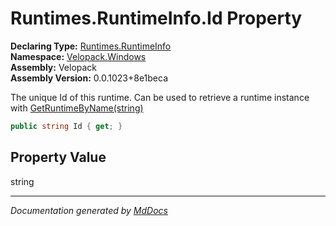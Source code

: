 ﻿<!--  
  <auto-generated>   
    The contents of this file were generated by a tool.  
    Changes to this file may be list if the file is regenerated  
  </auto-generated>   
-->

# Runtimes.RuntimeInfo.Id Property

**Declaring Type:** [Runtimes.RuntimeInfo](../index.md)  
**Namespace:** [Velopack.Windows](../../../index.md)  
**Assembly:** Velopack  
**Assembly Version:** 0.0.1023+8e1beca

 The unique Id of this runtime. Can be used to retrieve a runtime instance with [GetRuntimeByName(string)](../../methods/GetRuntimeByName.md)

```csharp
public string Id { get; }
```

## Property Value

string

___

*Documentation generated by [MdDocs](https://github.com/ap0llo/mddocs)*
